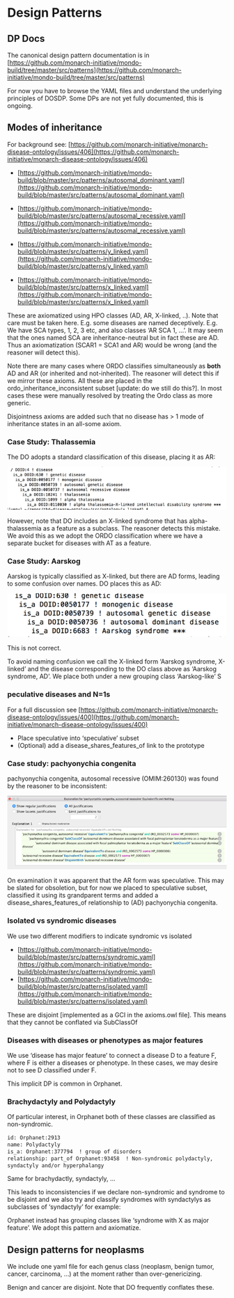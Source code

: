 # Design Patterns

## DP Docs

The canonical design pattern documentation is in [https://github.com/monarch-initiative/mondo-build/tree/master/src/patterns](https://github.com/monarch-initiative/mondo-build/tree/master/src/patterns)

For now you have to browse the YAML files and understand the underlying principles of DOSDP. Some DPs are not yet fully documented, this is ongoing.

## Modes of inheritance

For background see: [https://github.com/monarch-initiative/monarch-disease-ontology/issues/406](https://github.com/monarch-initiative/monarch-disease-ontology/issues/406)

* [https://github.com/monarch-initiative/mondo-build/blob/master/src/patterns/autosomal_dominant.yaml](https://github.com/monarch-initiative/mondo-build/blob/master/src/patterns/autosomal_dominant.yaml)

* [https://github.com/monarch-initiative/mondo-build/blob/master/src/patterns/autosomal_recessive.yaml](https://github.com/monarch-initiative/mondo-build/blob/master/src/patterns/autosomal_recessive.yaml)

* [https://github.com/monarch-initiative/mondo-build/blob/master/src/patterns/y_linked.yaml](https://github.com/monarch-initiative/mondo-build/blob/master/src/patterns/y_linked.yaml)

* [https://github.com/monarch-initiative/mondo-build/blob/master/src/patterns/x_linked.yaml](https://github.com/monarch-initiative/mondo-build/blob/master/src/patterns/x_linked.yaml)
 
These are axiomatized using HPO classes (AD, AR, X-linked, ..). Note that care must be taken here. E.g. some diseases are named deceptively. E.g. We have SCA types, 1, 2, 3 etc, and also classes ‘AR SCA 1, …’. It may seem that the ones named SCA are inheritance-neutral but in fact these are AD. Thus an axiomatization (SCAR1 = SCA1 and AR) would be wrong (and the reasoner will detect this).
 
Note there are many cases where ORDO classifies simultaneously as **both** AD and AR (or inherited and not-inherited). The reasoner will detect this if we mirror these axioms. All these are placed in the ordo_inheritance_inconsistent subset [update: do we still do this?]. In most cases these were manually resolved by treating the Ordo class as more generic.
 
Disjointness axioms are added such that no disease has > 1 mode of inheritance states in an all-some axiom.
 
### Case Study: Thalassemia
 
The DO adopts a standard classification of this disease, placing it as AR:

![thalassemia case study](images/thalassemia-case.png)
 
However, note that DO includes an X-linked syndrome that has alpha-thalassemia as a feature as a subclass. The reasoner detects this mistake.
We avoid this as we adopt the ORDO classification where we have a separate bucket for diseases with AT as a feature.
 
### Case Study: Aarskog
 
Aarskog is typically classified as X-linked, but there are AD forms, leading to some confusion over names. DO places this as AD:

![Aarskog case study](images/aarskog-case.png)
 
This is not correct.
 
To avoid naming confusion we call the X-linked form ‘Aarskog syndrome, X-linked’ and the disease corresponding to the DO class above as ‘Aarskog syndrome, AD’. We place both under a new grouping class ‘Aarskog-like’
S
### peculative diseases and N=1s

For a full discussion see [https://github.com/monarch-initiative/monarch-disease-ontology/issues/400](https://github.com/monarch-initiative/monarch-disease-ontology/issues/400)

* Place speculative into ‘speculative’ subset
* (Optional) add a disease_shares_features_of link to the prototype

### Case study: pachyonychia congenita
 
pachyonychia congenita, autosomal recessive (OMIM:260130) was found by the reasoner to be inconsistent:

![Pachyonychia congenita case](images/pachyonychia-case.png)

On examination it was apparent that the AR form was speculative. This may be slated for obsoletion, but for now we placed to speculative subset, classified it using its grandparent terms and added a disease_shares_features_of relationship to (AD) pachyonychia congenita.

### Isolated vs syndromic diseases
 
We use two different modifiers to indicate syndromic vs isolated

* [https://github.com/monarch-initiative/mondo-build/blob/master/src/patterns/syndromic.yaml](https://github.com/monarch-initiative/mondo-build/blob/master/src/patterns/syndromic.yaml)
* [https://github.com/monarch-initiative/mondo-build/blob/master/src/patterns/isolated.yaml](https://github.com/monarch-initiative/mondo-build/blob/master/src/patterns/isolated.yaml)

These are disjoint [implemented as a GCI in the axioms.owl file]. This means that they cannot be conflated via SubClassOf
 
### Diseases with diseases or phenotypes as major features
 
We use ‘disease has major feature’ to connect a disease D to a feature F, where F is either a diseases or phenotype. In these cases, we may desire not to see D classified under F.
 
This implicit DP is common in Orphanet.
 
### Brachydactyly and Polydactyly
 
Of particular interest, in Orphanet both of these classes are classified as non-syndromic.

```
id: Orphanet:2913
name: Polydactyly
is_a: Orphanet:377794  ! group of disorders
relationship: part_of Orphanet:93458  ! Non-syndromic polydactyly, syndactyly and/or hyperphalangy
```

Same for brachydactly, syndactyly, …
 
This leads to inconsistencies if we declare non-syndromic and syndrome to be disjoint and we also try and classify syndromes with syndactylys as subclasses of ‘syndactyly’ for example:
 
Orphanet instead has grouping classes like ‘syndrome with X as major feature’. We adopt this pattern and axiomatize.

## Design patterns for neoplasms

We include one yaml file for each genus class (neoplasm, benign tumor, cancer, carcinoma, …) at the moment rather than over-genericizing.

Benign and cancer are disjoint. Note that DO frequently conflates these.
